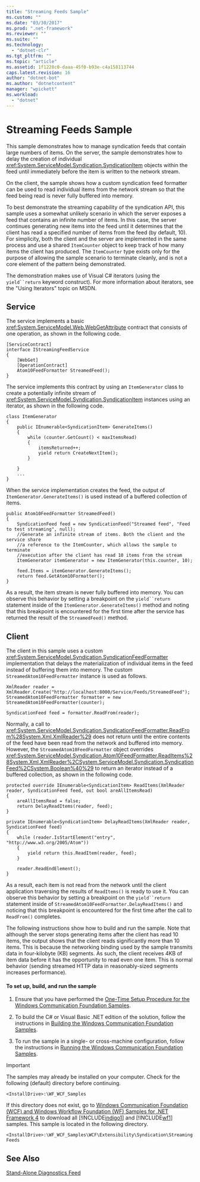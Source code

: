 ```yaml
---
title: "Streaming Feeds Sample"
ms.custom: ""
ms.date: "03/30/2017"
ms.prod: ".net-framework"
ms.reviewer: ""
ms.suite: ""
ms.technology: 
  - "dotnet-clr"
ms.tgt_pltfrm: ""
ms.topic: "article"
ms.assetid: 1f1228c0-daaa-45f0-b93e-c4a158113744
caps.latest.revision: 16
author: "dotnet-bot"
ms.author: "dotnetcontent"
manager: "wpickett"
ms.workload: 
  - "dotnet"
---
```

# Streaming Feeds Sample
This sample demonstrates how to manage syndication feeds that contain large numbers of items. On the server, the sample demonstrates how to delay the creation of individual <xref:System.ServiceModel.Syndication.SyndicationItem> objects within the feed until immediately before the item is written to the network stream.  
  
 On the client, the sample shows how a custom syndication feed formatter can be used to read individual items from the network stream so that the feed being read is never fully buffered into memory.  
  
 To best demonstrate the streaming capability of the syndication API, this sample uses a somewhat unlikely scenario in which the server exposes a feed that contains an infinite number of items. In this case, the server continues generating new items into the feed until it determines that the client has read a specified number of items from the feed (by default, 10). For simplicity, both the client and the server are implemented in the same process and use a shared `ItemCounter` object to keep track of how many items the client has produced. The `ItemCounter` type exists only for the purpose of allowing the sample scenario to terminate cleanly, and is not a core element of the pattern being demonstrated.  
  
 The demonstration makes use of Visual C# iterators (using the `yield``return` keyword construct). For more information about iterators, see the "Using Iterators" topic on MSDN.  
  
## Service  
 The service implements a basic <xref:System.ServiceModel.Web.WebGetAttribute> contract that consists of one operation, as shown in the following code.  
  
```  
[ServiceContract]  
interface IStreamingFeedService  
{  
    [WebGet]  
    [OperationContract]  
    Atom10FeedFormatter StreamedFeed();  
}  
```  
  
 The service implements this contract by using an `ItemGenerator` class to create a potentially infinite stream of <xref:System.ServiceModel.Syndication.SyndicationItem> instances using an iterator, as shown in the following code.  
  
```  
class ItemGenerator  
{  
    public IEnumerable<SyndicationItem> GenerateItems()  
    {  
        while (counter.GetCount() < maxItemsRead)  
        {  
            itemsReturned++;  
            yield return CreateNextItem();  
        }  
  
    }  
    ...  
}  
```  
  
 When the service implementation creates the feed, the output of `ItemGenerator.GenerateItems()` is used instead of a buffered collection of items.  
  
```  
public Atom10FeedFormatter StreamedFeed()  
{  
    SyndicationFeed feed = new SyndicationFeed("Streamed feed", "Feed to test streaming", null);  
    //Generate an infinite stream of items. Both the client and the service share  
    //a reference to the ItemCounter, which allows the sample to terminate  
    //execution after the client has read 10 items from the stream  
    ItemGenerator itemGenerator = new ItemGenerator(this.counter, 10);  
  
    feed.Items = itemGenerator.GenerateItems();  
    return feed.GetAtom10Formatter();  
}  
```  
  
 As a result, the item stream is never fully buffered into memory. You can observe this behavior by setting a breakpoint on the `yield``return` statement inside of the `ItemGenerator.GenerateItems()` method and noting that this breakpoint is encountered for the first time after the service has returned the result of the `StreamedFeed()` method.  
  
## Client  
 The client in this sample uses a custom <xref:System.ServiceModel.Syndication.SyndicationFeedFormatter> implementation that delays the materialization of individual items in the feed instead of buffering them into memory. The custom `StreamedAtom10FeedFormatter` instance is used as follows.  
  
```  
XmlReader reader = XmlReader.Create("http://localhost:8000/Service/Feeds/StreamedFeed");  
StreamedAtom10FeedFormatter formatter = new StreamedAtom10FeedFormatter(counter);  
  
SyndicationFeed feed = formatter.ReadFrom(reader);  
```  
  
 Normally, a call to <xref:System.ServiceModel.Syndication.SyndicationFeedFormatter.ReadFrom%28System.Xml.XmlReader%29> does not return until the entire contents of the feed have been read from the network and buffered into memory. However, the `StreamedAtom10FeedFormatter` object overrides <xref:System.ServiceModel.Syndication.Atom10FeedFormatter.ReadItems%28System.Xml.XmlReader%2CSystem.ServiceModel.Syndication.SyndicationFeed%2CSystem.Boolean%40%29> to return an iterator instead of a buffered collection, as shown in the following code.  
  
```  
protected override IEnumerable<SyndicationItem> ReadItems(XmlReader reader, SyndicationFeed feed, out bool areAllItemsRead)  
{  
    areAllItemsRead = false;  
    return DelayReadItems(reader, feed);  
}  
  
private IEnumerable<SyndicationItem> DelayReadItems(XmlReader reader, SyndicationFeed feed)  
{  
    while (reader.IsStartElement("entry", "http://www.w3.org/2005/Atom"))  
    {  
        yield return this.ReadItem(reader, feed);  
    }  
  
    reader.ReadEndElement();  
}  
```  
  
 As a result, each item is not read from the network until the client application traversing the results of `ReadItems()` is ready to use it. You can observe this behavior by setting a breakpoint on the `yield``return` statement inside of `StreamedAtom10FeedFormatter.DelayReadItems()` and noticing that this breakpoint is encountered for the first time after the call to `ReadFrom()` completes.  
  
 The following instructions show how to build and run the sample. Note that although the server stops generating items after the client has read 10 items, the output shows that the client reads significantly more than 10 items. This is because the networking binding used by the sample transmits data in four-kilobyte (KB) segments. As such, the client receives 4KB of item data before it has the opportunity to read even one item. This is normal behavior (sending streamed HTTP data in reasonably-sized segments increases performance).  
  
#### To set up, build, and run the sample  
  
1.  Ensure that you have performed the [One-Time Setup Procedure for the Windows Communication Foundation Samples](../../../../docs/framework/wcf/samples/one-time-setup-procedure-for-the-wcf-samples.md).  
  
2.  To build the C# or Visual Basic .NET edition of the solution, follow the instructions in [Building the Windows Communication Foundation Samples](../../../../docs/framework/wcf/samples/building-the-samples.md).  
  
3.  To run the sample in a single- or cross-machine configuration, follow the instructions in [Running the Windows Communication Foundation Samples](../../../../docs/framework/wcf/samples/running-the-samples.md).  
  
> [!IMPORTANT]
>  The samples may already be installed on your computer. Check for the following (default) directory before continuing.  
>   
>  `<InstallDrive>:\WF_WCF_Samples`  
>   
>  If this directory does not exist, go to [Windows Communication Foundation (WCF) and Windows Workflow Foundation (WF) Samples for .NET Framework 4](http://go.microsoft.com/fwlink/?LinkId=150780) to download all [!INCLUDE[indigo1](../../../../includes/indigo1-md.md)] and [!INCLUDE[wf1](../../../../includes/wf1-md.md)] samples. This sample is located in the following directory.  
>   
>  `<InstallDrive>:\WF_WCF_Samples\WCF\Extensibility\Syndication\StreamingFeeds`  
  
## See Also  
 [Stand-Alone Diagnostics Feed](../../../../docs/framework/wcf/samples/stand-alone-diagnostics-feed-sample.md)
